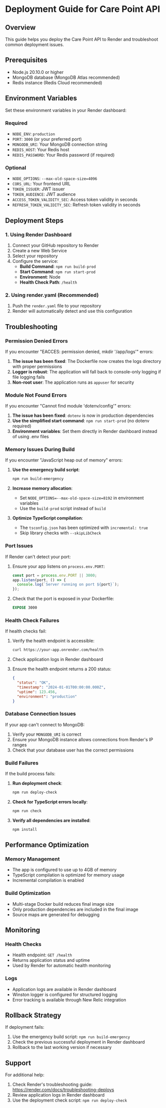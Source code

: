 # Deployment Guide for Care Point API

## Overview
This guide helps you deploy the Care Point API to Render and troubleshoot common deployment issues.

## Prerequisites
- Node.js 20.10.0 or higher
- MongoDB database (MongoDB Atlas recommended)
- Redis instance (Redis Cloud recommended)

## Environment Variables
Set these environment variables in your Render dashboard:

### Required
- `NODE_ENV`: `production`
- `PORT`: `3000` (or your preferred port)
- `MONGODB_URI`: Your MongoDB connection string
- `REDIS_HOST`: Your Redis host
- `REDIS_PASSWORD`: Your Redis password (if required)

### Optional
- `NODE_OPTIONS`: `--max-old-space-size=4096`
- `CORS_URL`: Your frontend URL
- `TOKEN_ISSUER`: JWT issuer
- `TOKEN_AUDIENCE`: JWT audience
- `ACCESS_TOKEN_VALIDITY_SEC`: Access token validity in seconds
- `REFRESH_TOKEN_VALIDITY_SEC`: Refresh token validity in seconds

## Deployment Steps

### 1. Using Render Dashboard
1. Connect your GitHub repository to Render
2. Create a new Web Service
3. Select your repository
4. Configure the service:
   - **Build Command**: `npm run build-prod`
   - **Start Command**: `npm run start-prod`
   - **Environment**: Node
   - **Health Check Path**: `/health`

### 2. Using render.yaml (Recommended)
1. Push the `render.yaml` file to your repository
2. Render will automatically detect and use this configuration

## Troubleshooting

### Permission Denied Errors
If you encounter "EACCES: permission denied, mkdir '/app/logs'" errors:

1. **The issue has been fixed**: The Dockerfile now creates the logs directory with proper permissions
2. **Logger is robust**: The application will fall back to console-only logging if file logging fails
3. **Non-root user**: The application runs as `appuser` for security

### Module Not Found Errors
If you encounter "Cannot find module 'dotenv/config'" errors:

1. **The issue has been fixed**: `dotenv` is now in production dependencies
2. **Use the simplified start command**: `npm run start-prod` (no dotenv required)
3. **Environment variables**: Set them directly in Render dashboard instead of using .env files

### Memory Issues During Build
If you encounter "JavaScript heap out of memory" errors:

1. **Use the emergency build script**:
   ```bash
   npm run build-emergency
   ```

2. **Increase memory allocation**:
   - Set `NODE_OPTIONS=--max-old-space-size=8192` in environment variables
   - Use the `build-prod` script instead of `build`

3. **Optimize TypeScript compilation**:
   - The `tsconfig.json` has been optimized with `incremental: true`
   - Skip library checks with `--skipLibCheck`

### Port Issues
If Render can't detect your port:

1. Ensure your app listens on `process.env.PORT`:
   ```typescript
   const port = process.env.PORT || 3000;
   app.listen(port, () => {
     console.log(`Server running on port ${port}`);
   });
   ```

2. Check that the port is exposed in your Dockerfile:
   ```dockerfile
   EXPOSE 3000
   ```

### Health Check Failures
If health checks fail:

1. Verify the health endpoint is accessible:
   ```bash
   curl https://your-app.onrender.com/health
   ```

2. Check application logs in Render dashboard

3. Ensure the health endpoint returns a 200 status:
   ```json
   {
     "status": "OK",
     "timestamp": "2024-01-01T00:00:00.000Z",
     "uptime": 123.456,
     "environment": "production"
   }
   ```

### Database Connection Issues
If your app can't connect to MongoDB:

1. Verify your `MONGODB_URI` is correct
2. Ensure your MongoDB instance allows connections from Render's IP ranges
3. Check that your database user has the correct permissions

### Build Failures
If the build process fails:

1. **Run deployment check**:
   ```bash
   npm run deploy-check
   ```

2. **Check for TypeScript errors locally**:
   ```bash
   npm run check
   ```

3. **Verify all dependencies are installed**:
   ```bash
   npm install
   ```

## Performance Optimization

### Memory Management
- The app is configured to use up to 4GB of memory
- TypeScript compilation is optimized for memory usage
- Incremental compilation is enabled

### Build Optimization
- Multi-stage Docker build reduces final image size
- Only production dependencies are included in the final image
- Source maps are generated for debugging

## Monitoring

### Health Checks
- Health endpoint: `GET /health`
- Returns application status and uptime
- Used by Render for automatic health monitoring

### Logs
- Application logs are available in Render dashboard
- Winston logger is configured for structured logging
- Error tracking is available through New Relic integration

## Rollback Strategy
If deployment fails:

1. Use the emergency build script: `npm run build-emergency`
2. Check the previous successful deployment in Render dashboard
3. Rollback to the last working version if necessary

## Support
For additional help:
1. Check Render's troubleshooting guide: https://render.com/docs/troubleshooting-deploys
2. Review application logs in Render dashboard
3. Use the deployment check script: `npm run deploy-check` 